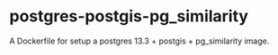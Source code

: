 # postgres-postgis-pg_similarity
A Dockerfile for setup a postgres 13.3 + postgis + pg_similarity image.

